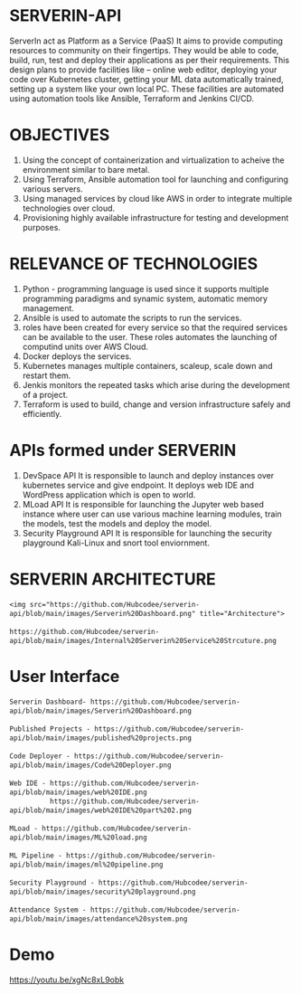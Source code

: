 # SERVERIN-API
 ServerIn act as Platform as a Service (PaaS)
 It aims to provide computing resources to community on their fingertips. 
 They would be able to code, build, run, test and deploy their applications as per their requirements. 
 This design plans to provide facilities like – online web editor, deploying your code over Kubernetes cluster, getting your ML data automatically trained, setting up a system like your own local PC. 
 These facilities are automated using automation tools like Ansible, Terraform and Jenkins CI/CD.
 
 # OBJECTIVES
 1. Using the concept of containerization and virtualization to acheive the environment similar to bare metal.
 2. Using Terraform, Ansible automation tool for launching and configuring various servers.
 3. Using managed services by cloud like AWS in order to integrate multiple technologies over cloud.
 4. Provisioning highly available infrastructure for testing and development purposes.
 
 # RELEVANCE OF TECHNOLOGIES 
 1. Python - programming language is used since it supports multiple programming paradigms and synamic system, automatic memory management. 
 2. Ansible is used to automate the scripts to run the services.
 3. roles have been created for every service so that the required services can be available to the user. These roles automates the launching of computind units over AWS Cloud.
 4. Docker deploys the services.
 5. Kubernetes manages multiple containers, scaleup, scale down and restart them.
 6. Jenkis monitors the repeated tasks which arise during the development of a project.
 7. Terraform is used to build, change and version infrastructure safely and efficiently.
 
# APIs formed under SERVERIN
 1. DevSpace API 
      It is responsible to launch and deploy instances over kubernetes service and give endpoint.
      It deploys web IDE and WordPress application which is open to world.
 2. MLoad API
      It is responsible for launching the Jupyter web based instance where user can use various machine learning modules, train the models, test the models and deploy the model. 
 3. Security Playground API
      It is responsible for launching the security playground Kali-Linux and snort tool enviornment.

# SERVERIN ARCHITECTURE
    <img src="https://github.com/Hubcodee/serverin-api/blob/main/images/Serverin%20Dashboard.png" title="Architecture">
    
    https://github.com/Hubcodee/serverin-api/blob/main/images/Internal%20Serverin%20Service%20Strcuture.png
    
# User Interface
    Serverin Dashboard- https://github.com/Hubcodee/serverin-api/blob/main/images/Serverin%20Dashboard.png
    
    Published Projects - https://github.com/Hubcodee/serverin-api/blob/main/images/published%20projects.png
    
    Code Deployer - https://github.com/Hubcodee/serverin-api/blob/main/images/Code%20Deployer.png
    
    Web IDE - https://github.com/Hubcodee/serverin-api/blob/main/images/web%20IDE.png
              https://github.com/Hubcodee/serverin-api/blob/main/images/web%20IDE%20part%202.png
              
    MLoad - https://github.com/Hubcodee/serverin-api/blob/main/images/ML%20load.png
    
    ML Pipeline - https://github.com/Hubcodee/serverin-api/blob/main/images/ml%20pipeline.png
    
    Security Playground - https://github.com/Hubcodee/serverin-api/blob/main/images/security%20playground.png
    
    Attendance System - https://github.com/Hubcodee/serverin-api/blob/main/images/attendance%20system.png
    
# Demo
https://youtu.be/xgNc8xL9obk
    
    


    

      
      

 
